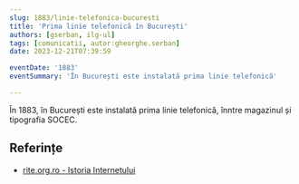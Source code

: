 ```yaml
---
slug: 1883/linie-telefonica-bucuresti
title: 'Prima linie telefonică în București'
authors: [gserban, ilg-ul]
tags: [comunicatii, autor:gheorghe.serban]
date: 2023-12-21T07:39:59

eventDate: '1883'
eventSummary: 'În București este instalată prima linie telefonică'

---
```


În 1883, în București este instalată prima linie telefonică, înntre magazinul și tipografia SOCEC.

<!-- truncate -->

## Referințe

- [rite.org.ro - Istoria Internetului](https://rite.org.ro/istoria-internetului/)
